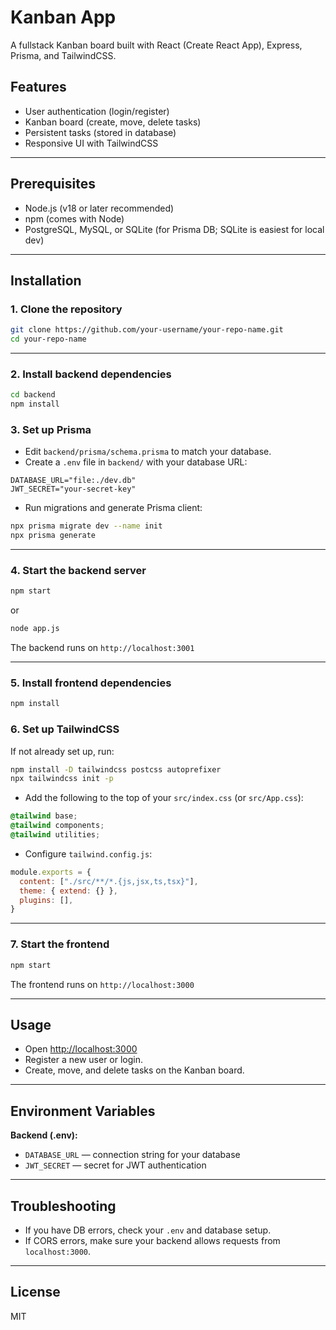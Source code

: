 # Kanban App

A fullstack Kanban board built with React (Create React App), Express, Prisma, and TailwindCSS.

## Features

- User authentication (login/register)
- Kanban board (create, move, delete tasks)
- Persistent tasks (stored in database)
- Responsive UI with TailwindCSS

---

## Prerequisites

- Node.js (v18 or later recommended)
- npm (comes with Node)
- PostgreSQL, MySQL, or SQLite (for Prisma DB; SQLite is easiest for local dev)

---

## Installation

### 1. Clone the repository

```bash
git clone https://github.com/your-username/your-repo-name.git
cd your-repo-name
```

---

### 2. Install backend dependencies

```bash
cd backend
npm install
```

### 3. Set up Prisma

- Edit `backend/prisma/schema.prisma` to match your database.
- Create a `.env` file in `backend/` with your database URL:

```env
DATABASE_URL="file:./dev.db"
JWT_SECRET="your-secret-key"
```

- Run migrations and generate Prisma client:

```bash
npx prisma migrate dev --name init
npx prisma generate
```

---

### 4. Start the backend server

```bash
npm start
```
or
```bash
node app.js
```

The backend runs on `http://localhost:3001`

---

### 5. Install frontend dependencies

```bash
npm install
```

### 6. Set up TailwindCSS

If not already set up, run:

```bash
npm install -D tailwindcss postcss autoprefixer
npx tailwindcss init -p
```

- Add the following to the top of your `src/index.css` (or `src/App.css`):

```css
@tailwind base;
@tailwind components;
@tailwind utilities;
```

- Configure `tailwind.config.js`:

```js
module.exports = {
  content: ["./src/**/*.{js,jsx,ts,tsx}"],
  theme: { extend: {} },
  plugins: [],
}
```

---

### 7. Start the frontend

```bash
npm start
```

The frontend runs on `http://localhost:3000`

---

## Usage

- Open [http://localhost:3000](http://localhost:3000)
- Register a new user or login.
- Create, move, and delete tasks on the Kanban board.

---

## Environment Variables

**Backend (.env):**
- `DATABASE_URL` — connection string for your database  
- `JWT_SECRET` — secret for JWT authentication

---

## Troubleshooting

- If you have DB errors, check your `.env` and database setup.
- If CORS errors, make sure your backend allows requests from `localhost:3000`.

---

## License

MIT
